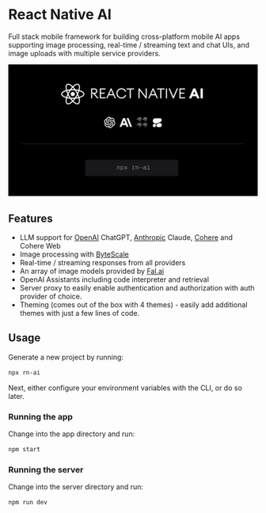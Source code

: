 # React Native AI

Full stack mobile framework for building cross-platform mobile AI apps supporting image processing, real-time / streaming text and chat UIs, and image uploads with multiple service providers.

![React Native AI](rnaiheader.png)

## Features

- LLM support for [OpenAI](https://openai.com/) ChatGPT, [Anthropic](https://anthropic.com) Claude, [Cohere](https://cohere.com/) and Cohere Web
- Image processing with [ByteScale](https://bytescale.com/)
- Real-time / streaming responses from all providers
- An array of image models provided by [Fal.ai](https://www.fal.ai/)
- OpenAI Assistants including code interpreter and retrieval
- Server proxy to easily enable authentication and authorization with auth provider of choice.
- Theming (comes out of the box with 4 themes) - easily add additional themes with just a few lines of code.

## Usage

Generate a new project by running:

```sh
npx rn-ai
```

Next, either configure your environment variables with the CLI, or do so later.

### Running the app

Change into the app directory and run:

```sh
npm start
```

### Running the server

Change into the server directory and run:

```sh
npm run dev
```